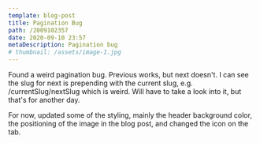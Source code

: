 ```yaml
---
template: blog-post
title: Pagination Bug
path: /2009102357
date: 2020-09-10 23:57
metaDescription: Pagination bug
# thumbnail: /assets/image-1.jpg
---
```

Found a weird pagination bug.  Previous works, but next doesn't.  I can see the slug for next is prepending with the current slug, e.g. /currentSlug/nextSlug which is weird.  Will have to take a look into it, but that's for another day.  

For now, updated some of the styling, mainly the header background color, the positioning of the image in the blog post, and changed the icon on the tab.